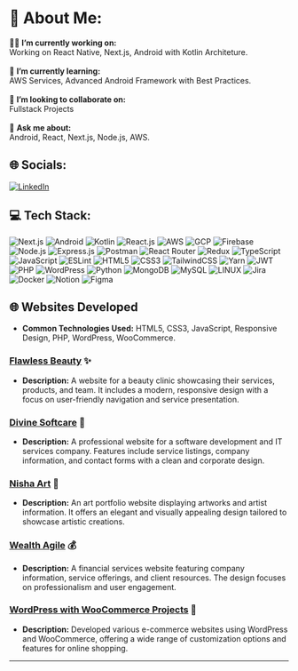 # 💫 About Me:

👨‍💻 **I’m currently working on:** <br>
Working on React Native, Next.js, Android with Kotlin Architeture.<br><br>
🌱 **I’m currently learning:** <br>
AWS Services, Advanced Android Framework with Best Practices.<br><br>
👯 **I’m looking to collaborate on:** <br>
Fullstack Projects<br><br>
💬 **Ask me about:** <br>
Android, React, Next.js, Node.js, AWS.<br>

## 🌐 Socials:

[![LinkedIn](https://img.shields.io/badge/LinkedIn-%230077B5.svg?logo=linkedin&logoColor=white)](https://linkedin.com/in/nachiketdobariya)


## 💻 Tech Stack:

![Next.js](https://img.shields.io/badge/Next-black?style=for-the-badge&logo=next.js&logoColor=white) ![Android](https://img.shields.io/badge/android-color.svg?style=for-the-badge&logo=android&logoColor=white) ![Kotlin](https://img.shields.io/badge/Kotlin-%230095D5.svg?&style=for-the-badge&logo=kotlin&logoColor=white) ![React.js](https://img.shields.io/badge/react-%2320232a.svg?style=for-the-badge&logo=react&logoColor=%2361DAFB) ![AWS](https://img.shields.io/badge/AWS-%23FF9900.svg?style=for-the-badge&logo=amazon-aws&logoColor=white) ![GCP](https://img.shields.io/badge/Google%20Cloud-%234285F4.svg?&style=for-the-badge&logo=google-cloud&logoColor=white) ![Firebase](https://img.shields.io/badge/Firebase-%23039BE5.svg?&style=for-the-badge&logo=firebase&logoColor=white) ![Node.js](https://img.shields.io/badge/node.js-6DA55F?style=for-the-badge&logo=node.js&logoColor=white) ![Express.js](https://img.shields.io/badge/express.js-%23404d59.svg?style=for-the-badge&logo=express&logoColor=%2361DAFB) ![Postman](https://img.shields.io/badge/Postman-%23FF6C37.svg?&style=for-the-badge&logo=postman&logoColor=white) ![React Router](https://img.shields.io/badge/React_Router-CA4245?style=for-the-badge&logo=react-router&logoColor=white) ![Redux](https://img.shields.io/badge/redux-%23593d88.svg?style=for-the-badge&logo=redux&logoColor=white) ![TypeScript](https://img.shields.io/badge/typescript-%23007ACC.svg?style=for-the-badge&logo=typescript&logoColor=white) ![JavaScript](https://img.shields.io/badge/javascript-%23323330.svg?style=for-the-badge&logo=javascript&logoColor=%23F7DF1E) ![ESLint](https://img.shields.io/badge/ESLint-4B3263?style=for-the-badge&logo=eslint&logoColor=white) ![HTML5](https://img.shields.io/badge/html5-%23E34F26.svg?style=for-the-badge&logo=html5&logoColor=white) ![CSS3](https://img.shields.io/badge/css3-%231572B6.svg?style=for-the-badge&logo=css3&logoColor=white) ![TailwindCSS](https://img.shields.io/badge/tailwindcss-%2338B2AC.svg?style=for-the-badge&logo=tailwind-css&logoColor=white) ![Yarn](https://img.shields.io/badge/yarn-%232C8EBB.svg?style=for-the-badge&logo=yarn&logoColor=white) ![JWT](https://img.shields.io/badge/JWT-black?style=for-the-badge&logo=JSON%20web%20tokens) ![PHP](https://img.shields.io/badge/php-%23777BB4.svg?style=for-the-badge&logo=php&logoColor=white) ![WordPress](https://img.shields.io/badge/WordPress-%23117AC9.svg?&style=for-the-badge&logo=wordpress&logoColor=white) ![Python](https://img.shields.io/badge/python-3670A0?style=for-the-badge&logo=python&logoColor=ffdd54) ![MongoDB](https://img.shields.io/badge/MongoDB-%234ea94b.svg?style=for-the-badge&logo=mongodb&logoColor=white) ![MySQL](https://img.shields.io/badge/mysql-%2300f.svg?style=for-the-badge&logo=mysql&logoColor=white) ![LINUX](https://img.shields.io/badge/Linux-FCC624?style=for-the-badge&logo=linux&logoColor=black) ![Jira](https://img.shields.io/badge/jira-%230A0FFF.svg?style=for-the-badge&logo=jira&logoColor=white) ![Docker](https://img.shields.io/badge/docker-%230db7ed.svg?style=for-the-badge&logo=docker&logoColor=white) ![Notion](https://img.shields.io/badge/Notion-%23000000.svg?style=for-the-badge&logo=notion&logoColor=white) ![Figma](https://img.shields.io/badge/Figma-%23F24E1E.svg?&style=for-the-badge&logo=figma&logoColor=white)

## 🌐 Websites Developed

* **Common Technologies Used:** HTML5, CSS3, JavaScript, Responsive Design, PHP, WordPress, WooCommerce.

### [Flawless Beauty](https://flawlessbeauty.co.nz/) ✨
* **Description:** A website for a beauty clinic showcasing their services, products, and team. It includes a modern, responsive design with a focus on user-friendly navigation and service presentation.

### [Divine Softcare](https://divinesoftcare.com/) 💼
* **Description:** A professional website for a software development and IT services company. Features include service listings, company information, and contact forms with a clean and corporate design.

### [Nisha Art](http://nishaart.in/) 🎨
* **Description:** An art portfolio website displaying artworks and artist information. It offers an elegant and visually appealing design tailored to showcase artistic creations.

### [Wealth Agile](https://www.wealthagile.com/) 💰
* **Description:** A financial services website featuring company information, service offerings, and client resources. The design focuses on professionalism and user engagement.

### [WordPress with WooCommerce Projects](#) 🛒
* **Description:** Developed various e-commerce websites using WordPress and WooCommerce, offering a wide range of customization options and features for online shopping.

---


